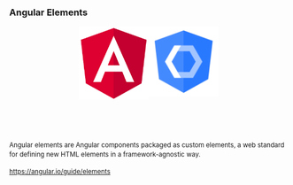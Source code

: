 <h3>Angular Elements</h2>

<div style="display: flex; width: 50%; margin: auto;">
    <div style="height: 190px; flex: 1 1 50%">
        <img style="border: 0; background: transparent; box-shadow: none;" src="/angular-elements-ng-sydney/angular-logo.png">
    </div>
    <div style="height: 190px;  flex: 1 1 50%">
        <img style="border: 0; background: transparent; box-shadow: none;" src="/angular-elements-ng-sydney/angular-elements-logo.png">
    </div>
</div>

<small class="fragment fade-up">Angular elements are Angular components packaged as custom elements, a web standard for defining new HTML elements in a framework-agnostic way.</small>

<small>https://angular.io/guide/elements</small>
